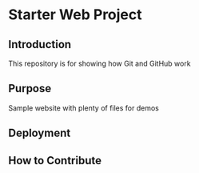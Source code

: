 # Starter Web Project

## Introduction

This repository is for showing how Git and GitHub work

## Purpose

Sample website with plenty of files for demos

## Deployment


## How to Contribute